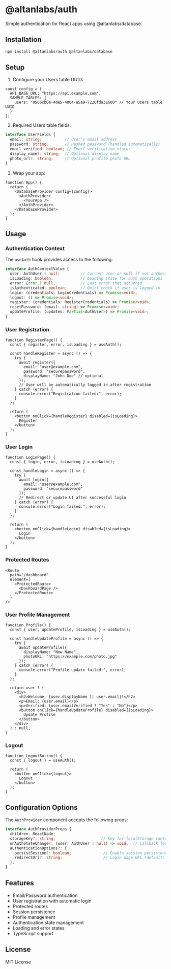 # @altanlabs/auth

Simple authentication for React apps using @altanlabs/database.

## Installation

```bash
npm install @altanlabs/auth @altanlabs/database
```

## Setup

1. Configure your Users table UUID:
```tsx
const config = {
  API_BASE_URL: "https://api.example.com",
  SAMPLE_TABLES: {
    users: "0566cb6e-4de5-4004-a5a9-7220fda31600" // Your Users table UUID
  }
};
```

2. Required Users table fields:
```typescript
interface UserFields {
  email: string;          // User's email address
  password: string;       // Hashed password (handled automatically)
  email_verified: boolean; // Email verification status
  display_name?: string;  // Optional display name
  photo_url?: string;     // Optional profile photo URL
}
```

3. Wrap your app:
```tsx
function App() {
  return (
    <DatabaseProvider config={config}>
      <AuthProvider>
        <YourApp />
      </AuthProvider>
    </DatabaseProvider>
  );
}
```

## Usage

### Authentication Context

The `useAuth` hook provides access to the following:

```typescript
interface AuthContextValue {
  user: AuthUser | null;         // Current user or null if not authenticated
  isLoading: boolean;            // Loading state for auth operations
  error: Error | null;           // Last error that occurred
  isAuthenticated: boolean;      // Quick check if user is logged in
  login: (credentials: LoginCredentials) => Promise<void>;
  logout: () => Promise<void>;
  register: (credentials: RegisterCredentials) => Promise<void>;
  resetPassword: (email: string) => Promise<void>;
  updateProfile: (updates: Partial<AuthUser>) => Promise<void>;
}
```

### User Registration
```tsx
function RegisterPage() {
  const { register, error, isLoading } = useAuth();

  const handleRegister = async () => {
    try {
      await register({
        email: "user@example.com",
        password: "securepassword",
        displayName: "John Doe" // optional
      });
      // User will be automatically logged in after registration
    } catch (error) {
      console.error("Registration failed:", error);
    }
  };

  return (
    <button onClick={handleRegister} disabled={isLoading}>
      Register
    </button>
  );
}
```

### User Login
```tsx
function LoginPage() {
  const { login, error, isLoading } = useAuth();

  const handleLogin = async () => {
    try {
      await login({
        email: "user@example.com",
        password: "securepassword"
      });
      // Redirect or update UI after successful login
    } catch (error) {
      console.error("Login failed:", error);
    }
  };

  return (
    <button onClick={handleLogin} disabled={isLoading}>
      Login
    </button>
  );
}
```

### Protected Routes
```tsx
<Route
  path="/dashboard"
  element={
    <ProtectedRoute>
      <DashboardPage />
    </ProtectedRoute>
  }
/>
```

### User Profile Management
```tsx
function Profile() {
  const { user, updateProfile, isLoading } = useAuth();

  const handleUpdateProfile = async () => {
    try {
      await updateProfile({
        displayName: "New Name",
        photoURL: "https://example.com/photo.jpg"
      });
    } catch (error) {
      console.error("Profile update failed:", error);
    }
  };

  return user ? (
    <div>
      <h2>Welcome, {user.displayName || user.email}!</h2>
      <p>Email: {user.email}</p>
      <p>Verified: {user.emailVerified ? "Yes" : "No"}</p>
      <button onClick={handleUpdateProfile} disabled={isLoading}>
        Update Profile
      </button>
    </div>
  ) : null;
}
```

### Logout
```tsx
function LogoutButton() {
  const { logout } = useAuth();

  return (
    <button onClick={logout}>
      Logout
    </button>
  );
}
```

## Configuration Options

The `AuthProvider` component accepts the following props:

```typescript
interface AuthProviderProps {
  children: ReactNode;
  storageKey?: string;                    // Key for localStorage (default: "auth_user")
  onAuthStateChange?: (user: AuthUser | null) => void;  // Callback for auth state changes
  authenticationOptions?: {
    persistSession?: boolean;              // Enable session persistence (default: true)
    redirectUrl?: string;                  // Login page URL (default: "/login")
  };
}
```

## Features

- Email/Password authentication
- User registration with automatic login
- Protected routes
- Session persistence
- Profile management
- Authentication state management
- Loading and error states
- TypeScript support

## License

MIT License